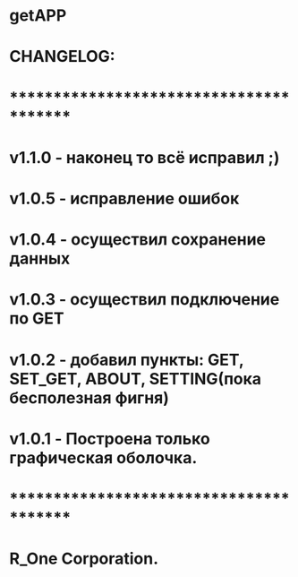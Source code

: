# getAPP
# CHANGELOG:
# ***************************************
# v1.1.0 - наконец то всё исправил ;)
# v1.0.5 - исправление ошибок
# v1.0.4 - осуществил сохранение данных
# v1.0.3 - осуществил подключение по GET
# v1.0.2 - добавил пункты: GET, SET_GET, ABOUT, SETTING(пока бесполезная фигня)
# v1.0.1 - Построена только графическая оболочка. 
# ***************************************
# R_One Corporation.
